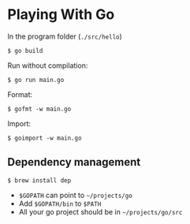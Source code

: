 # Playing With Go

In the program folder (`./src/hello`)

```
$ go build
```

Run without compilation:

```
$ go run main.go
```

Format:

```
$ gofmt -w main.go
```

Import:

```
$ goimport -w main.go
```

## Dependency management

```
$ brew install dep
```

* `$GOPATH` can point to `~/projects/go`
* Add `$GOPATH/bin` to `$PATH`
* All your go project should be in `~/projects/go/src`